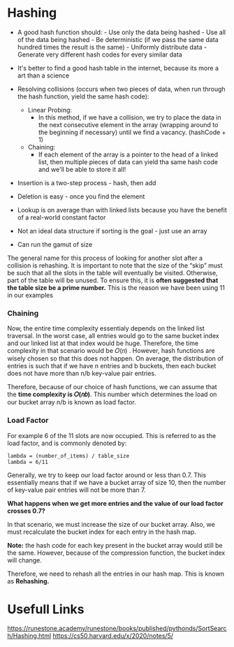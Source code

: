 # Hashing

* A good hash function should:
        - Use only the data being hashed
        - Use all of the data being hashed
        - Be deterministic (if we pass the same data hundred times the result is the same)
        - Uniformly distribute data
        - Generate very different hash codes for every similar data

* It's better to find a good hash table in the internet, because its more a art than a science
* Resolving collisions (occurs when two pieces of data, when run through the hash function, yield the same hash code):
    - Linear Probing:
        - In this method, if we have a collision, we try to place the data in the next consecutive element in the array (wrapping around to the beginning if necessary) until we find a vacancy. (hashCode + 1)
    - Chaining:
        - If each element of the array is a pointer to the head of a linked list, then multiple pieces of data can yield tha same hash code and we'll be able to store it all!

* Insertion is a two-step process - hash, then add
* Deletion is easy - once you find the element
* Lookup is on average than with linked lists because you have the benefit of a real-world constant factor
* Not an ideal data structure if sorting is the goal - just use an array
* Can run the gamut of size

The general name for this process of looking for another slot after a collision is rehashing. It is important to note that the size of the “skip” must be such that all the slots in the table will eventually be visited. Otherwise, part of the table will be unused. To ensure this, it is **often suggested that the table size be a prime number.** This is the reason we have been using 11 in our examples

### Chaining

Now, the entire time complexity essentialy depends on the linked list traversal. In the worst case, all entries would go to the same bucket index and our linked list at that index would be huge. Therefore, the time complexity in that scenario would be  𝑂(𝑛) . However, hash functions are wisely chosen so that this does not happen.
On average, the distribution of entries is such that if we have n entries and b buckets, then each bucket does not have more than n/b key-value pair entries.

Therefore, because of our choice of hash functions, we can assume that the **time complexity is  𝑂(𝑛𝑏)**. This number which determines the load on our bucket array n/b is known as load factor.

### Load Factor

For example 6 of the 11 slots are now occupied. This is referred to as the load factor, and is commonly denoted by:

    lambda = (number_of_items) / table_size
    lambda = 6/11

Generally, we try to keep our load factor around or less than 0.7. This essentially means that if we have a bucket array of size 10, then the number of key-value pair entries will not be more than 7.

**What happens when we get more entries and the value of our load factor crosses 0.7?**

In that scenario, we must increase the size of our bucket array. Also, we must recalculate the bucket index for each entry in the hash map.

**Note:** the hash code for each key present in the bucket array would still be the same. However, because of the compression function, the bucket index will change.

Therefore, we need to rehash all the entries in our hash map. This is known as **Rehashing.**

# Usefull Links

https://runestone.academy/runestone/books/published/pythonds/SortSearch/Hashing.html
https://cs50.harvard.edu/x/2020/notes/5/
